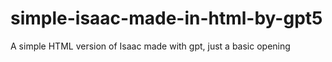 # simple-isaac-made-in-html-by-gpt5
A simple HTML version of Isaac made with gpt, just a basic opening

